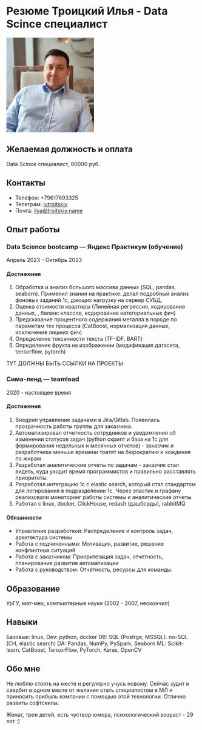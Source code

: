 # Резюме Троицкий Илья - Data Scince специалист

![Фотография](cv.jpg)
## Желаемая должность и оплата

Data Scince специалист, 80000 руб.

## Контакты

- Телефон: +79617693325
- Телеграм: [ivtroitskiy](https://t.me/ivtroitskiy)
- Почта: ilya@troitskiy.name

## Опыт работы



### Data Science bootcamp — Яндекс Практикум (обучение)

Апрель 2023 - Октябрь 2023

#### Достижения

1. Обработка и анализ большого массива данных (SQL, pandas, seaborn). Применил знания на практике: делал подробный анализ фоновых заданий 1с, дающих нагрузку на сервер СУБД.
2. Оценка стоимости квартиры (Линейная регрессия, кодирование данных, , баланс классов, кодирование категориальных фич)
3. Предсказание процентного содержания металла в породе по параметам тех процесса (CatBoost, нормализация данных, исключение лишних фич)
4. Определение токсичности текста (TF-IDF, BART)
5. Определение фрукта на изображении (модификация датасета, tensorflow, pytorch)

ТУТ ДОЛЖНЫ БЫТЬ ССЫЛКИ НА ПРОЕКТЫ

### Сима-ленд —  teamlead 

2020 - настоящее время

#### Достижения

1. Внедрил управление задачами в Jira/Gitlab. Появилась прозрачность работы группы для заказчика.
2. Автоматизировал отчетность сотрудников  и уведомления об изменении статусов задач (python скрипт и база на 1с для формирования недельных и месячных отчетов) - заказчик и разработчики меньше времени тратят на бюрократию и хождения по жирам
3. Разработал аналитические отчеты по задачам - заказчик стал видеть, куда уходит время программистов и правильно расставлять приоритеты.
4. Разработал интеграцию 1с с elastic search, который стал стандартом для  логирования в подразделении 1с. Через эластик и графану реализовали мониторинг работы системы и аналитические отчеты. 
5. Работал с linux, docker, ClickHouse, redash (дашборды), rabbitMQ

#### Обязанности

- Управление разработкой: Распределение и контроль задач, архитектура системы
- Работа с подчиненными: Мотивация, развитие, решение конфликтных ситуаций
- Работа с заказчиком: Приоритезация задач, отчетность, планирование развития автоматизации
- Работа с руководством: Отчетность, ресурсы для команды.

## Образование

УрГУ, мат-мех, компьютерные науки (2002 - 2007, неокончил)

## Навыки

Базовые: linux, 
Dev: python, docker
DB: SQL (Postrge, MSSQL). no-SQL (CH, elastic search)
DA: Pandas, NumPy, PySpark, Seaborn
ML: Scikit-learn, CatBoost, TensorFlow, PyTorch, Keras, OpenCV

## Обо мне
Не люблю стоять на месте и регулярно учусь новому. Сейчас зудит и свербит в одном месте от желания стать спициалистом в МЛ и приносить прибыль компании с помощью этой технологии. Отлично развиты софтскилы.  

Женат, трое детей, есть чуствор юмора, психологический возраст - 29 лет :)
